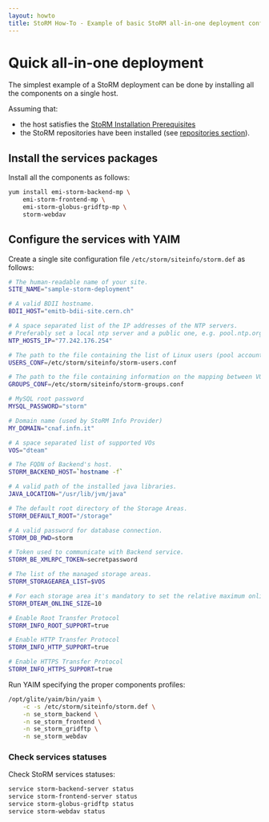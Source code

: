 ```yaml
---
layout: howto
title: StoRM How-To - Example of basic StoRM all-in-one deployment configuration
---
```


# Quick all-in-one deployment

The simplest example of a StoRM deployment can be done by installing all the components on a single host.

Assuming that:

- the host satisfies the [StoRM Installation Prerequisites][INSTALL-PREREQ]
- the StoRM repositories have been installed (see [repositories section][REPOSETTINGS]).

## Install the services packages

Install all the components as follows:

```bash
yum install emi-storm-backend-mp \
    emi-storm-frontend-mp \
    emi-storm-globus-gridftp-mp \
    storm-webdav
```

## Configure the services with YAIM

Create a single site configuration file `/etc/storm/siteinfo/storm.def` as follows:

```bash
# The human-readable name of your site.
SITE_NAME="sample-storm-deployment"

# A valid BDII hostname.
BDII_HOST="emitb-bdii-site.cern.ch"

# A space separated list of the IP addresses of the NTP servers.
# Preferably set a local ntp server and a public one, e.g. pool.ntp.org)
NTP_HOSTS_IP="77.242.176.254"

# The path to the file containing the list of Linux users (pool accounts) to be created. This file must be created by the site administrator and contains a plain list of the users and their IDs. An example of this configuration file is given in /opt/glite/yaim/examples/users.conf file.
USERS_CONF=/etc/storm/siteinfo/storm-users.conf

# The path to the file containing information on the mapping between VOMS groups and roles to local groups. An example of this configuration file is given in /opt/glite/yaim/examples/groups.conf file.
GROUPS_CONF=/etc/storm/siteinfo/storm-groups.conf

# MySQL root password
MYSQL_PASSWORD="storm"

# Domain name (used by StoRM Info Provider)
MY_DOMAIN="cnaf.infn.it"

# A space separated list of supported VOs
VOS="dteam"

# The FQDN of Backend's host.
STORM_BACKEND_HOST=`hostname -f`

# A valid path of the installed java libraries.
JAVA_LOCATION="/usr/lib/jvm/java"

# The default root directory of the Storage Areas.
STORM_DEFAULT_ROOT="/storage"

# A valid password for database connection.
STORM_DB_PWD=storm

# Token used to communicate with Backend service.
STORM_BE_XMLRPC_TOKEN=secretpassword

# The list of the managed storage areas.
STORM_STORAGEAREA_LIST=$VOS

# For each storage area it's mandatory to set the relative maximum online size.
STORM_DTEAM_ONLINE_SIZE=10

# Enable Root Transfer Protocol
STORM_INFO_ROOT_SUPPORT=true

# Enable HTTP Transfer Protocol
STORM_INFO_HTTP_SUPPORT=true

# Enable HTTPS Transfer Protocol
STORM_INFO_HTTPS_SUPPORT=true

```

Run YAIM specifying the proper components profiles:

```bash
/opt/glite/yaim/bin/yaim \
    -c -s /etc/storm/siteinfo/storm.def \
    -n se_storm_backend \
    -n se_storm_frontend \
    -n se_storm_gridftp \
    -n se_storm_webdav
```

### Check services statuses

Check StoRM services statuses:

```bash
service storm-backend-server status
service storm-frontend-server status
service storm-globus-gridftp status
service storm-webdav status
```

[INSTALL-PREREQ]: {{site.baseurl}}/documentation/sysadmin-guide/1.11.7/index.html#installprereq
[REPOSETTINGS]: {{site.baseurl}}/documentation/sysadmin-guide/1.11.7/index.html#reposettings
